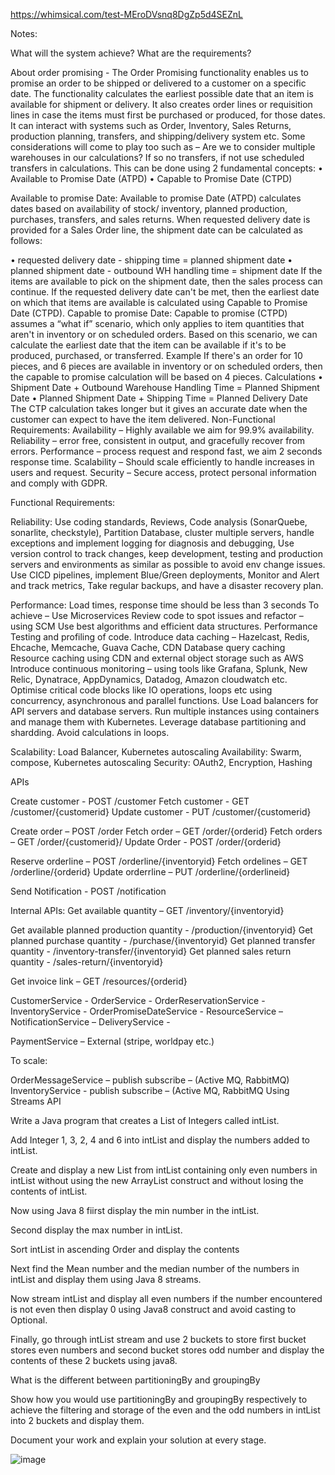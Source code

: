 https://whimsical.com/test-MEroDVsnq8DgZp5d4SEZnL

Notes:

What will the system achieve?
What are the requirements?

About order promising - 
The Order Promising functionality enables us to promise an order to be shipped or delivered to a customer on a specific date. The functionality calculates the earliest possible date that an item is available for shipment or delivery. It also creates order lines or requisition lines in case the items must first be purchased or produced, for those dates. 
It can interact with systems such as Order, Inventory, Sales Returns, production planning, transfers, and shipping/delivery system etc.
Some considerations will come to play too such as – 
Are we to consider multiple warehouses in our calculations?
If so no transfers, if not use scheduled transfers in calculations.
This can be done using 2 fundamental concepts:
•	Available to Promise Date (ATPD)
•	Capable to Promise Date (CTPD)

Available to promise Date:
Available to promise Date (ATPD) calculates dates based on availability of stock/ inventory, planned production, purchases, transfers, and sales returns. 
When requested delivery date is provided for a Sales Order line, the shipment date can be calculated as follows:  

•	requested delivery date - shipping time = planned shipment date
•	planned shipment date - outbound WH handling time = shipment date
If the items are available to pick on the shipment date, then the sales process can continue. If the requested delivery date can't be met, then the earliest date on which that items are available is calculated using Capable to Promise Date (CTPD).
Capable to promise Date:
Capable to promise (CTPD) assumes a “what if” scenario, which only applies to item quantities that aren't in inventory or on scheduled orders. Based on this scenario, we can calculate the earliest date that the item can be available if it's to be produced, purchased, or transferred.
Example
If there's an order for 10 pieces, and 6 pieces are available in inventory or on scheduled orders, then the capable to promise calculation will be based on 4 pieces.
Calculations
•	Shipment Date + Outbound Warehouse Handling Time = Planned Shipment Date
•	Planned Shipment Date + Shipping Time = Planned Delivery Date
The CTP calculation takes longer but it gives an accurate date when the customer can expect to have the item delivered.
Non-Functional Requirements:
Availability – Highly available we aim for 99.9% availability.
Reliability – error free, consistent in output, and gracefully recover from errors.
Performance – process request and respond fast, we aim 2 seconds response time.
Scalability – Should scale efficiently to handle increases in users and request.
Security – Secure access, protect personal information and comply with GDPR.

Functional Requirements:


Reliability: 
Use coding standards, Reviews, Code analysis (SonarQuebe, sonarlite, checkstyle), Partition Database, cluster multiple servers, handle exceptions and implement logging for diagnosis and debugging, Use version control to track changes, keep development, testing and production servers and environments as similar as possible to avoid env change issues. Use CICD pipelines, implement Blue/Green deployments, Monitor and Alert and track metrics, Take regular backups, and have a disaster recovery plan.
 
Performance: 
Load times, response time should be less than 3 seconds 
To achieve – 
Use Microservices
Review code to spot issues and refactor – using SCM
Use best algorithms and efficient data structures.
Performance Testing and profiling of code.
Introduce data caching – Hazelcast, Redis, Ehcache, Memcache, Guava Cache, CDN
Database query caching
Resource caching using CDN and external object storage such as AWS 
Introduce continuous monitoring – using tools like Grafana, Splunk, New Relic, Dynatrace, AppDynamics, Datadog, Amazon cloudwatch etc.
Optimise critical code blocks like IO operations, loops etc using concurrency, asynchronous and parallel functions.
Use Load balancers for API servers and database servers.
Run multiple instances using containers and manage them with Kubernetes.
Leverage database partitioning and shardding.
Avoid calculations in loops.

Scalability: Load Balancer, Kubernetes autoscaling
Availability: Swarm, compose, Kubernetes autoscaling
Security: OAuth2, Encryption, Hashing


 


APIs

Create customer - POST /customer
Fetch customer - GET /customer/{customerid}
Update customer - PUT /customer/{customerid}

Create order – POST /order
Fetch order – GET /order/{orderid}
Fetch orders – GET /order/{customerid}/
Update Order - POST /order/{orderid}

Reserve orderline – POST /orderline/{inventoryid}
Fetch ordelines – GET /orderline/{orderid}
Update orderrline – PUT /orderline/{orderlineid}

Send Notification - POST /notification

Internal APIs:
Get available quantity – GET /inventory/{inventoryid}

Get available planned production quantity - /production/{inventoryid}
Get planned purchase quantity - /purchase/{inventoryid}
Get planned transfer quantity - /inventory-transfer/{inventoryid}
Get planned sales return quantity - /sales-return/{inventoryid}

Get invoice link – GET /resources/{orderid}




CustomerService - 
OrderService - 
OrderReservationService - 
InventoryService - 
OrderPromiseDateService - 
ResourceService – 
NotificationService –
DeliveryService -


PaymentService – External (stripe, worldpay etc.)


To scale:

OrderMessageService – publish subscribe – (Active MQ, RabbitMQ)
InventoryService - publish subscribe – (Active MQ, RabbitMQ
Using Streams API

Write a Java program that creates a List of Integers called intList. 

Add Integer 1, 3, 2, 4 and 6 into intList and display the numbers added to intList. 

Create and display a new List from intList containing only even numbers in intList without using the new ArrayList construct and without losing the contents of intList. 

Now using Java 8 fiirst display the min number in the intList. 

Second display the max number in intList. 

Sort intList in ascending Order and display the contents

Next find the Mean number and the median number of the numbers in intList and display them using Java 8 streams. 

Now stream intList and display all even numbers if the number encountered is not even then display 0 using Java8 construct and avoid casting to Optional. 

Finally, go through intList stream and use 2 buckets to store first bucket stores even numbers and second bucket stores odd number and display the contents of these 2 buckets using java8. 

What is the different between partitioningBy and groupingBy 

Show how you would use partitioningBy and groupingBy respectively to achieve the filtering and storage of the even and the odd numbers in intList into 2 buckets and display them.

Document your work and explain your solution at every stage.  


![image](https://github.com/betrand/reservation/assets/5835727/00b464c2-5733-4532-8fd9-a8153840143f)
